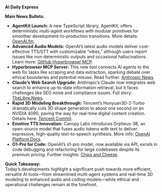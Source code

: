**AI Daily Express**

**Main News Bullets:**
- **AgentKit Launch:** A new TypeScript library, AgentKit, offers deterministic multi-agent workflows with modular primitives for smoother development-to-production transitions. More details: [OpenAI.fm](https://www.openai.fm/).
- **Advanced Audio Models:** OpenAI’s latest audio models deliver cost-effective TTS/STT with customizable “vibes,” although users report issues like non-deterministic outputs and occasional hallucinations. Learn more: [GitHub Hyperbrowser MCP](https://github.com/hyperbrowserai/mcp).
- **Hyperbrowser MCP Server:** This new tool connects AI agents to the web for tasks like scraping and data extraction, sparking debate over ethical boundaries and potential misuse. Read further: [Anthropic News](https://www.anthropic.com/news/web-search).
- **Claude’s Web Search Upgrade:** Anthropic’s Claude now integrates web search to enhance up-to-date information retrieval, but it faces challenges like SEO noise and compliance issues. Full story: [TheLibre.News](https://thelibre.news/foss-infrastructure-is-under-attack-by-ai-companies/).
- **Rapid 3D Modeling Breakthrough:** Tencent’s Hunyuan3D-2-Turbo dramatically cuts 3D shape generation to about one second on an NVIDIA 4090, paving the way for real-time digital content creation. Details here: [Tencent Commit](https://github.com/Tencent/Hunyuan3D-2/commit/baab8ba18e46052246f85a2d0f48736586b84a33).
- **Emotive TTS Innovation:** Canopy Labs introduces Orpheus-3B, an open-source model that fuses audio tokens with text to deliver expressive, high-quality text-to-speech synthesis. More info: [OpenAI Platform Docs](https://platform.openai.com/docs/models/o1-pro).
- **O1-Pro for Code:** OpenAI’s o1-pro model, now available via API, excels in code debugging and refactoring for large codebases despite its premium pricing. Further insights: [Chips and Cheese](https://chipsandcheese.com/p/looking-ahead-at-intels-xe3-gpu-architecture).

**Quick Takeaway:**  
Today’s developments highlight a significant push towards more efficient, versatile AI tools—from streamlined multi-agent systems and real-time 3D modeling to enhanced audio and coding models—while ethical and operational challenges remain at the forefront.